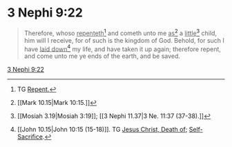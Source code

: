 # 3 Nephi 9:22

> Therefore, whoso <u>repenteth</u>[^a] and cometh unto me <u>as</u>[^b] a <u>little</u>[^c] child, him will I receive, for of such is the kingdom of God. Behold, for such I have <u>laid down</u>[^d] my life, and have taken it up again; therefore repent, and come unto me ye ends of the earth, and be saved.

[3 Nephi 9:22](https://www.churchofjesuschrist.org/study/scriptures/bofm/3-ne/9?lang=eng&id=p22#p22)


[^a]: TG [Repent.](https://www.churchofjesuschrist.org/study/scriptures/tg/repent?lang=eng)
[^b]: [[Mark 10.15|Mark 10:15.]]
[^c]: [[Mosiah 3.19|Mosiah 3:19]]; [[3 Nephi 11.37|3 Ne. 11:37 (37-38).]]
[^d]: [[John 10.15|John 10:15 (15-18)]]. TG [Jesus Christ, Death of](https://www.churchofjesuschrist.org/study/scriptures/tg/jesus-christ-death-of?lang=eng); [Self-Sacrifice](https://www.churchofjesuschrist.org/study/scriptures/tg/self-sacrifice?lang=eng).
